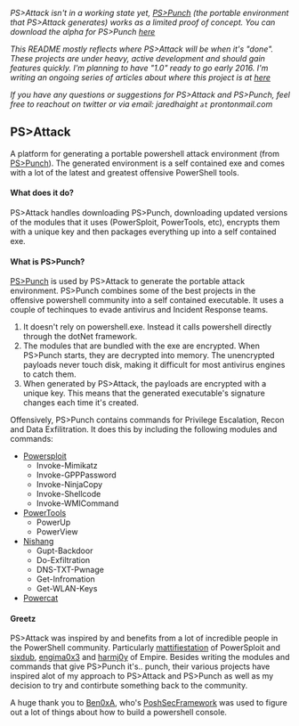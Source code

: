 _PS>Attack isn't in a working state yet, [PS>Punch](https://www.github.com/jaredhaight/PSPunch/) (the portable environment that PS>Attack generates) works as a limited proof of concept. You can download the alpha for PS>Punch [here](https://github.com/jaredhaight/PSPunch/releases/)_

_This README mostly reflects where PS>Attack will be when it's "done". These projects are under heavy, active development and should gain features quickly. I'm planning to have "1.0" ready to go early 2016. I'm writing an ongoing series of articles about where this project is at [here](https://www.psattack.com/tags/psattack/)_

_If you have any questions or suggestions for PS>Attack and PS>Punch, feel free to reachout on twitter or via email: jaredhaight `at` prontonmail.com_

## PS>Attack

A platform for generating a portable powershell attack environment (from [PS>Punch](https://www.github.com/jaredhaight/PSPunch/)). The generated environment is a self contained exe and comes with a lot of the latest and greatest offensive PowerShell tools. 

#### What does it do?
PS>Attack handles downloading PS>Punch, downloading updated versions of the modules that it uses (PowerSploit, PowerTools, etc), encrypts them with a unique key and then packages everything up into a self contained exe.

#### What is PS>Punch?
[PS>Punch](https://www.github.com/jaredhaight/PSPunch/) is used by PS>Attack to generate the portable attack environment. PS>Punch combines some of the best projects in the offensive powershell community into a self contained executable. It uses a couple of techinques to evade antivirus and Incident Response teams.

1. It doesn't rely on powershell.exe. Instead it calls powershell directly through the dotNet framework.
2. The modules that are bundled with the exe are encrypted. When PS>Punch starts, they are decrypted into memory. The unencrypted payloads never touch disk, making it difficult for most antivirus engines to catch them.
3. When generated by PS>Attack, the payloads are encrypted with a unique key. This means that the generated executable's signature changes each time it's created. 

Offensively, PS>Punch contains commands for Privilege Escalation, Recon and Data Exfilitration. It does this by including the following modules and commands:
* [Powersploit](https://github.com/PowerShellMafia/PowerSploit)
  - Invoke-Mimikatz
  - Invoke-GPPPassword
  - Invoke-NinjaCopy
  - Invoke-Shellcode
  - Invoke-WMICommand
* [PowerTools](https://github.com/PowerShellEmpire/PowerTools)
  - PowerUp
  - PowerView
* [Nishang](https://github.com/samratashok/nishang)
  - Gupt-Backdoor
  - Do-Exfiltration
  - DNS-TXT-Pwnage
  - Get-Infromation
  - Get-WLAN-Keys
* [Powercat](https://github.com/besimorhino/powercat)

#### Greetz
PS>Attack was inspired by and benefits from a lot of incredible people in the PowerShell community. Particularly [mattifiestation](https://twitter.com/mattifestation) of PowerSploit and [sixdub](https://twitter.com/sixdub), [engima0x3](https://twitter.com/enigma0x3) and [harmj0y](https://twitter.com/HarmJ0y) of Empire. Besides writing the modules and commands that give PS>Punch it's.. punch, their various projects have inspired alot of my approach to PS>Attack and PS>Punch as well as my decision to try and contirbute something back to the community.

A huge thank you to [Ben0xA](https://twitter.com/ben0xa), who's [PoshSecFramework](https://github.com/PoshSec/PoshSecFramework) was used to figure out a lot of things about how to build a powershell console.

